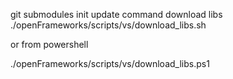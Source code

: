 git submodules init update command
download libs
  ./openFrameworks/scripts/vs/download_libs.sh

or from powershell

  ./openFrameworks/scripts/vs/download_libs.ps1
  
